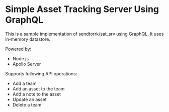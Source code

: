 # Simple Asset Tracking Server Using GraphQL

This is a sample implementation of sendtorrk/sat_srv using GraphQL. It uses in-memory datastore.

Powered by:

* Node.js
* Apollo Server

Supports following API operations:

* Add a team
* Add an asset to the team
* Add a note to the asset
* Update an asset
* Delete a team
